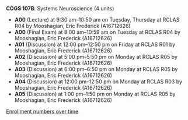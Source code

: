 **COGS 107B**: Systems Neuroscience (4 units)

- **A00** (Lecture) at 9:30 am–10:50 am on Tuesday, Thursday at RCLAS R04 by Mooshagian, Eric Frederick (A16712626)
- **A00** (Final Exam) at 8:00 am–10:59 am on Tuesday at RCLAS R04 by Mooshagian, Eric Frederick (A16712626)
- **A01** (Discussion) at 12:00 pm–12:50 pm on Friday at RCLAS R01 by Mooshagian, Eric Frederick (A16712626)
- **A02** (Discussion) at 5:00 pm–5:50 pm on Monday at RCLAS R05 by Mooshagian, Eric Frederick (A16712626)
- **A03** (Discussion) at 6:00 pm–6:50 pm on Monday at RCLAS R05 by Mooshagian, Eric Frederick (A16712626)
- **A04** (Discussion) at 12:00 pm–12:50 pm on Monday at RCLAS R03 by Mooshagian, Eric Frederick (A16712626)
- **A05** (Discussion) at 1:00 pm–1:50 pm on Monday at RCLAS R05 by Mooshagian, Eric Frederick (A16712626)

[Enrollment numbers over time](./COGS107B.tsv)
